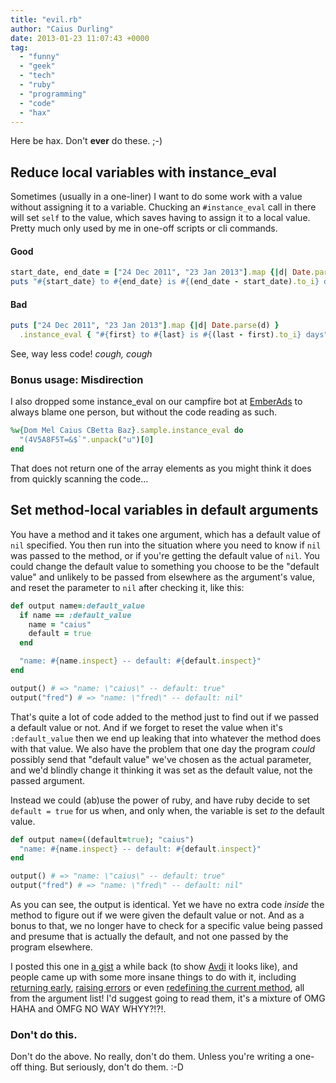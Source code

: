 ```yaml
---
title: "evil.rb"
author: "Caius Durling"
date: 2013-01-23 11:07:43 +0000
tag:
  - "funny"
  - "geek"
  - "tech"
  - "ruby"
  - "programming"
  - "code"
  - "hax"
---
```


Here be hax. Don't **ever** do these. ;-)

## Reduce local variables with instance_eval

Sometimes (usually in a one-liner) I want to do some work with a value without assigning it to a variable. Chucking an `#instance_eval` call in there will set `self` to the value, which saves having to assign it to a local value. Pretty much only used by me in one-off scripts or cli commands.

#### Good

```ruby
start_date, end_date = ["24 Dec 2011", "23 Jan 2013"].map {|d| Date.parse(d) }
puts "#{start_date} to #{end_date} is #{(end_date - start_date).to_i} days"
```

#### Bad

```ruby
puts ["24 Dec 2011", "23 Jan 2013"].map {|d| Date.parse(d) }
  .instance_eval { "#{first} to #{last} is #{(last - first).to_i} days" }
```

See, way less code! *cough, cough*

### Bonus usage: Misdirection

I also dropped some instance_eval on our campfire bot at [EmberAds][] to always blame one person, but without the code reading as such.

[EmberAds]: https://emberads.com/

```ruby
%w{Dom Mel Caius CBetta Baz}.sample.instance_eval do
  "(4V5A8F5T=&$`".unpack("u")[0]
end
```

That does not return one of the array elements as you might think it does from quickly scanning the code…

## Set method-local variables in default arguments

You have a method and it takes one argument, which has a default value of `nil` specified. You then run into the situation where you need to know if `nil` was passed to the method, or if you're getting the default value of `nil`. You could change the default value to something you choose to be the "default value" and unlikely to be passed from elsewhere as the argument's value, and reset the parameter to `nil` after checking it, like this:

```ruby
def output name=:default_value
  if name == :default_value
    name = "caius"
    default = true
  end

  "name: #{name.inspect} -- default: #{default.inspect}"
end

output() # => "name: \"caius\" -- default: true"
output("fred") # => "name: \"fred\" -- default: nil"
```

That's quite a lot of code added to the method just to find out if we passed a default value or not. And if we forget to reset the value when it's `:default_value` then we end up leaking that into whatever the method does with that value. We also have the problem that one day the program *could* possibly send that "default value" we've chosen as the actual parameter, and we'd blindly change it thinking it was set as the default value, not the passed argument.

Instead we could (ab)use the power of ruby, and have ruby decide to set `default = true` for us when, and only when, the variable is set *to* the default value.

```ruby
def output name=((default=true); "caius")
  "name: #{name.inspect} -- default: #{default.inspect}"
end

output() # => "name: \"caius\" -- default: true"
output("fred") # => "name: \"fred\" -- default: nil"
```

As you can see, the output is identical. Yet we have no extra code *inside* the method to figure out if we were given the default value or not. And as a bonus to that, we no longer have to check for a specific value being passed and presume that is actually the default, and not one passed by the program elsewhere.

I posted this one in [a gist][default param hack] a while back (to show [Avdi][] it looks like), and people came up with some more insane things to do with it, including [returning early][early], [raising errors][raise] or even [redefining the current method][redef], all from the argument list! I'd suggest going to read them, it's a mixture of OMG HAHA and OMFG NO WAY WHYY?!?!.

[default param hack]: https://gist.github.com/1528785
[early]: https://gist.github.com/1528785#comment-71861
[raise]: https://gist.github.com/1528785#comment-71862
[redef]: https://gist.github.com/1528785#comment-71876
[avdi]: http://avdi.org/

### Don't do this.

Don't do the above. No really, don't do them. Unless you're writing a one-off thing. But seriously, don't do them. :-D

